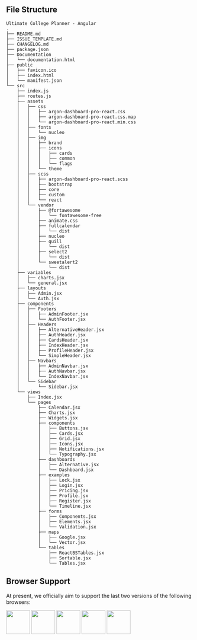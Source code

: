## File Structure

```
Ultimate College Planner - Angular
.
├── README.md
├── ISSUE_TEMPLATE.md
├── CHANGELOG.md
├── package.json
├── Documentation
│   └── documentation.html
├── public
│   ├── favicon.ico
│   ├── index.html
│   └── manifest.json
└── src
    ├── index.js
    ├── routes.js
    ├── assets
    │   ├── css
    │   │   ├── argon-dashboard-pro-react.css
    │   │   ├── argon-dashboard-pro-react.css.map
    │   │   └── argon-dashboard-pro-react.min.css
    │   ├── fonts
    │   │   └── nucleo
    │   ├── img
    │   │   ├── brand
    │   │   ├── icons
    │   │   │   ├── cards
    │   │   │   ├── common
    │   │   │   └── flags
    │   │   └── theme
    │   ├── scss
    │   │   ├── argon-dashboard-pro-react.scss
    │   │   ├── bootstrap
    │   │   ├── core
    │   │   ├── custom
    │   │   └── react
    │   └── vendor
    │       ├── @fortawesome
    │       │   └── fontawesome-free
    │       ├── animate.css
    │       ├── fullcalendar
    │       │   └── dist
    │       ├── nucleo
    │       ├── quill
    │       │   └── dist
    │       ├── select2
    │       │   └── dist
    │       └── sweetalert2
    │           └── dist
    ├── variables
    │   ├── charts.jsx
    │   └── general.jsx
    ├── layouts
    │   ├── Admin.jsx
    │   └── Auth.jsx
    ├── components
    │   ├── Footers
    │   │   ├── AdminFooter.jsx
    │   │   └── AuthFooter.jsx
    │   ├── Headers
    │   │   ├── AlternativeHeader.jsx
    │   │   ├── AuthHeader.jsx
    │   │   ├── CardsHeader.jsx
    │   │   ├── IndexHeader.jsx
    │   │   ├── ProfileHeader.jsx
    │   │   └── SimpleHeader.jsx
    │   ├── Navbars
    │   │   ├── AdminNavbar.jsx
    │   │   ├── AuthNavbar.jsx
    │   │   └── IndexNavbar.jsx
    │   └── Sidebar
    │       └── Sidebar.jsx
    └── views
        ├── Index.jsx
        └── pages
            ├── Calendar.jsx
            ├── Charts.jsx
            ├── Widgets.jsx
            ├── components
            │   ├── Buttons.jsx
            │   ├── Cards.jsx
            │   ├── Grid.jsx
            │   ├── Icons.jsx
            │   ├── Notifications.jsx
            │   └── Typography.jsx
            ├── dashboards
            │   ├── Alternative.jsx
            │   └── Dashboard.jsx
            ├── examples
            │   ├── Lock.jsx
            │   ├── Login.jsx
            │   ├── Pricing.jsx
            │   ├── Profile.jsx
            │   ├── Register.jsx
            │   └── Timeline.jsx
            ├── forms
            │   ├── Components.jsx
            │   ├── Elements.jsx
            │   └── Validation.jsx
            ├── maps
            │   ├── Google.jsx
            │   └── Vector.jsx
            └── tables
                ├── ReactBSTables.jsx
                ├── Sortable.jsx
                └── Tables.jsx
```

## Browser Support

At present, we officially aim to support the last two versions of the following browsers:

<img src="https://s3.amazonaws.com/creativetim_bucket/github/browser/chrome.png" width="64" height="64"> <img src="https://s3.amazonaws.com/creativetim_bucket/github/browser/firefox.png" width="64" height="64"> <img src="https://s3.amazonaws.com/creativetim_bucket/github/browser/edge.png" width="64" height="64"> <img src="https://s3.amazonaws.com/creativetim_bucket/github/browser/safari.png" width="64" height="64"> <img src="https://s3.amazonaws.com/creativetim_bucket/github/browser/opera.png" width="64" height="64">


